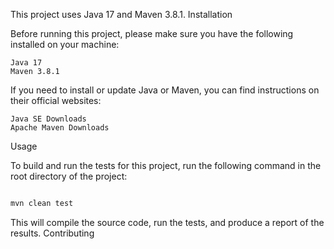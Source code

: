 

This project uses Java 17 and Maven 3.8.1.
Installation

Before running this project, please make sure you have the following installed on your machine:

    Java 17
    Maven 3.8.1

If you need to install or update Java or Maven, you can find instructions on their official websites:

    Java SE Downloads
    Apache Maven Downloads

Usage

To build and run the tests for this project, run the following command in the root directory of the project:

```bash

mvn clean test
```

This will compile the source code, run the tests, and produce a report of the results.
Contributing
